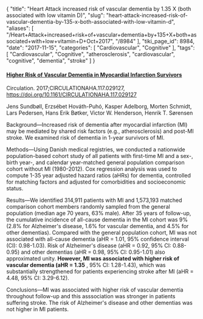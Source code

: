 {
    "title": "Heart Attack increased risk of vascular dementia by 1.35 X (both associated with low vitamin D)",
    "slug": "heart-attack-increased-risk-of-vascular-dementia-by-135-x-both-associated-with-low-vitamin-d",
    "aliases": [
        "/Heart+Attack+increased+risk+of+vascular+dementia+by+135+X+both+associated+with+low+vitamin+D+Oct+2017",
        "/8984"
    ],
    "tiki_page_id": 8984,
    "date": "2017-11-15",
    "categories": [
        "Cardiovascular",
        "Cognitive"
    ],
    "tags": [
        "Cardiovascular",
        "Cognitive",
        "atherosclerosis",
        "cardiovascular",
        "cognitive",
        "dementia",
        "stroke"
    ]
}


#### [Higher Risk of Vascular Dementia in Myocardial Infarction Survivors](http://circ.ahajournals.org/content/early/2017/10/11/CIRCULATIONAHA.117.029127)

Circulation. 2017;CIRCULATIONAHA.117.029127,  https://doi.org/10.1161/CIRCULATIONAHA.117.029127

Jens Sundbøll, Erzsébet Hováth-Puhó, Kasper Adelborg, Morten Schmidt, Lars Pedersen, Hans Erik Bøtker, Victor W. Henderson, Henrik T. Sørensen

Background—Increased risk of dementia after myocardial infarction (MI) may be mediated by shared risk factors (e.g., atherosclerosis) and post-MI stroke. We examined risk of dementia in 1-year survivors of MI.

Methods—Using Danish medical registries, we conducted a nationwide population-based cohort study of all patients with first-time MI and a sex-, birth year-, and calendar year-matched general population comparison cohort without MI (1980-2012). Cox regression analysis was used to compute 1-35 year adjusted hazard ratios (aHRs) for dementia, controlled for matching factors and adjusted for comorbidities and socioeconomic status.

Results—We identified 314,911 patients with MI and 1,573,193 matched comparison cohort members randomly sampled from the general population (median age 70 years, 63% male). After 35 years of follow-up, the cumulative incidence of all-cause dementia in the MI cohort was 9% (2.8% for Alzheimer's disease, 1.6% for vascular dementia, and 4.5% for other dementias). Compared with the general population cohort, MI was not associated with all-cause dementia (aHR = 1.01, 95% confidence interval (CI): 0.98-1.03). Risk of Alzheimer's disease (aHR = 0.92, 95% CI: 0.88-0.95) and other dementias (aHR = 0.98, 95% CI: 0.95-1.01) also approximated unity.  **However, MI was associated with higher risk of vascular dementia (aHR = 1.35** , 95% CI: 1.28-1.43), which was substantially strengthened for patients experiencing stroke after MI (aHR = 4.48, 95% CI: 3.29-6.12).

Conclusions—MI was associated with higher risk of vascular dementia throughout follow-up and this asssociation was stronger in patients suffering stroke. The risk of Alzheimer's disease and other dementias was not higher in MI patients.